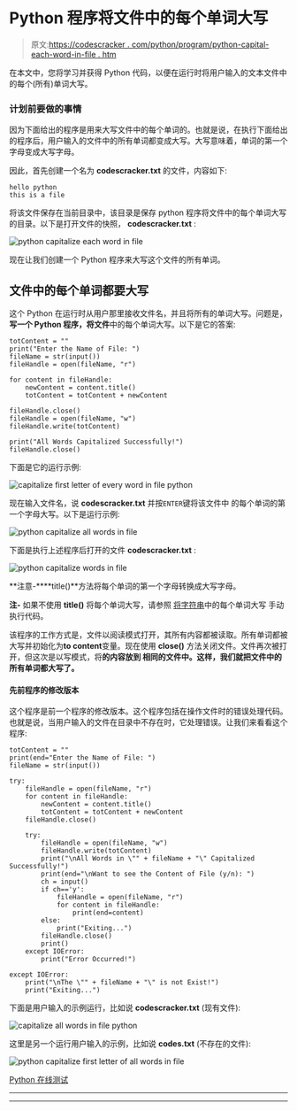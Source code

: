 # Python 程序将文件中的每个单词大写

> 原文:[https://codescracker . com/python/program/python-capital-each-word-in-file . htm](https://codescracker.com/python/program/python-capitalize-each-word-in-file.htm)

在本文中，您将学习并获得 Python 代码，以便在运行时将用户输入的文本文件中的每个(所有)单词大写。

### 计划前要做的事情

因为下面给出的程序是用来大写文件中的每个单词的。也就是说，在执行下面给出的程序后，用户输入的文件中的所有单词都变成大写。大写意味着，单词的第一个字母变成大写字母。

因此，首先创建一个名为 **codescracker.txt** 的文件，内容如下:

```
hello python
this is a file
```

将该文件保存在当前目录中，该目录是保存 python 程序将文件中的每个单词大写的目录。以下是打开文件的快照， **codescracker.txt** :

![python capitalize each word in file](../Images/d6516ea0395bcf04ba5c12e7c7e12534.png)

现在让我们创建一个 Python 程序来大写这个文件的所有单词。

## 文件中的每个单词都要大写

这个 Python 在运行时从用户那里接收文件名，并且将所有的单词大写。问题是，**写一个 Python 程序，将文件**中的每个单词大写。以下是它的答案:

```
totContent = ""
print("Enter the Name of File: ")
fileName = str(input())
fileHandle = open(fileName, "r")

for content in fileHandle:
    newContent = content.title()
    totContent = totContent + newContent

fileHandle.close()
fileHandle = open(fileName, "w")
fileHandle.write(totContent)

print("All Words Capitalized Successfully!")
fileHandle.close()
```

下面是它的运行示例:

![capitalize first letter of every word in file python](../Images/aa00dcaa8af32170fdcbcf6a08d6811f.png)

现在输入文件名，说 **codescracker.txt** 并按`ENTER`键将该文件中 的每个单词的第一个字母大写。以下是运行示例:

![python capitalize all words in file](../Images/b188a48804469d7894d7e2994aab3349.png)

下面是执行上述程序后打开的文件 **codescracker.txt** :

![python capitalize words in file](../Images/223350f31aa9ffed108d8cdb407a69e5.png)

**注意-****title()**方法将每个单词的第一个字母转换成大写字母。

**注-** 如果不使用 **title()** 将每个单词大写，请参照 [将字符串](/python/program/python-capitalize-each-word-in-string.htm)中的每个单词大写 手动执行代码。

该程序的工作方式是，文件以阅读模式打开，其所有内容都被读取。所有单词都被大写并初始化为**to content**变量。现在使用 **close()** 方法关闭文件。文件再次被打开，但这次是以写模式，将**的内容放到 相同的文件中。这样，我们就把文件中的所有单词都大写了。**

#### 先前程序的修改版本

这个程序是前一个程序的修改版本。这个程序包括在操作文件时的错误处理代码。也就是说，当用户输入的文件在目录中不存在时，它处理错误。让我们来看看这个程序:

```
totContent = ""
print(end="Enter the Name of File: ")
fileName = str(input())

try:
    fileHandle = open(fileName, "r")
    for content in fileHandle:
        newContent = content.title()
        totContent = totContent + newContent
    fileHandle.close()

    try:
        fileHandle = open(fileName, "w")
        fileHandle.write(totContent)
        print("\nAll Words in \"" + fileName + "\" Capitalized Successfully!")
        print(end="\nWant to see the Content of File (y/n): ")
        ch = input()
        if ch=='y':
            fileHandle = open(fileName, "r")
            for content in fileHandle:
                print(end=content)
        else:
            print("Exiting...")
        fileHandle.close()
        print()
    except IOError:
        print("Error Occurred!")

except IOError:
    print("\nThe \"" + fileName + "\" is not Exist!")
    print("Exiting...")
```

下面是用户输入的示例运行，比如说 **codescracker.txt** (现有文件):

![capitalize all words in file python](../Images/b9c52ee7a6db56efa6bb1b9efa3d7f98.png)

这里是另一个运行用户输入的示例，比如说 **codes.txt** (不存在的文件):

![python capitalize first letter of all words in file](../Images/135a9e5e7ec22aab02cc39d2d7be8515.png)

[Python 在线测试](/exam/showtest.php?subid=10)

* * *

* * *